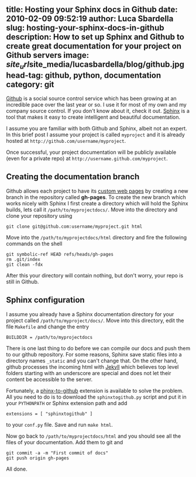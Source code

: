 title: Hosting your Sphinx docs in Github
date: 2010-02-09 09:52:19
author: Luca Sbardella
slug: hosting-your-sphinx-docs-in-github
description: How to set up Sphinx and Github to create great documentation for your project on Github servers
image: $site_url$site_media/lucasbardella/blog/github.jpg
head-tag: github, python, documentation
category: git
---

[Github](http://github.com/)  is a social source control service which has been growing at an incredible pace over the last year or so. I use it for most of my own and my company source control. If you don't know about it, check it out.
[Sphinx](http://sphinx.pocoo.org/) is a tool that makes it easy to create intelligent and beautiful documentation.

I assume you are familiar with both Github and Sphinx, albeit not an expert. In this brief post I assume your project is called ``myproject`` and it is already hosted at ``http://github.com/username/myproject``.

Once successful, your project documentation will be publicly available (even for a private repo) at ``http://username.github.com/myproject``.

## Creating the documentation branch

Github allows each project to have its [custom web pages](http://pages.github.com/) by creating a new branch in the repository called **gh-pages**.
To create the new branch which works nicely with Sphinx I first create a directory which will hold the Sphinx builds, lets call it ``/path/to/myprojectdocs/``. Move into the directory and clone your repository using

    git clone git@github.com:username/myproject.git html

Move into the ``/path/to/myprojectdocs/html`` directory and fire the following commands on the shell

    git symbolic-ref HEAD refs/heads/gh-pages
    rm .git/index
    git clean -fdx

After this your directory will contain nothing, but don't worry, your repo is still in Github.

## Sphinx configuration

I assume you already have a Sphinx documentation directory for your project called ``/path/to/myproject/docs/``. Move into this directory, edit the file ``Makefile`` and change the entry

    BUILDDIR = /path/to/myprojectdocs

There is one last thing to do before we can compile our docs and push them to our github repository. For some reasons, Sphinx save static files into a directory names ``_static`` and you can't change that. On the other hand, github processes the incoming html with [Jekyll](http://github.com/mojombo/jekyll) which believes top level folders starting with an underscore are special and does not let their content be accessible to the server.

Fortunately, a [phinx-to-github](http://github.com/michaeljones/sphinx-to-github) extension is available to solve the problem. All you need to do is to download the ``sphinxtogithub.py`` script and put it in your ``PYTHONPATH`` or Sphinx extension path and add

    extensions = [ "sphinxtogithub" ]

to your ``conf.py`` file. Save and run ``make html``.

Now go back to ``/path/to/myprojectdocs/html`` and you should see all the files of your documentation. Add them to git and

    git commit -a -m "First commit of docs"
    git push origin gh-pages

All done.
